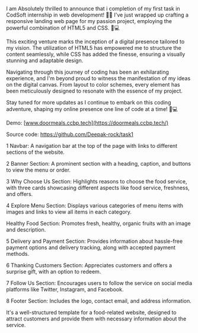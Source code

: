 I am Absolutely thrilled to announce that i completion of my first task in CodSoft internship in web development! 🚀🌐 I've just wrapped up crafting a responsive landing web page for my passion project, employing the powerful combination of HTML5 and CSS. 🎨💻



This exciting venture marks the inception of a digital presence tailored to my vision. The utilization of HTML5 has empowered me to structure the content seamlessly, while CSS has added the finesse, ensuring a visually stunning and adaptable design.



Navigating through this journey of coding has been an exhilarating experience, and I'm beyond proud to witness the manifestation of my ideas on the digital canvas. From layout to color schemes, every element has been meticulously designed to resonate with the essence of my project.



Stay tuned for more updates as I continue to embark on this coding adventure, shaping my online presence one line of code at a time! 🌟💻



Demo: [www.doormeals.ccbp.tech](https://doormeals.ccbp.tech/)

Source code: https://github.com/Deepak-rock/task1



1 Navbar: A navigation bar at the top of the page with links to different sections of the website.



2 Banner Section: A prominent section with a heading, caption, and buttons to view the menu or order.



3 Why Choose Us Section: Highlights reasons to choose the food service, with three cards showcasing different aspects like food service, freshness, and offers.



4 Explore Menu Section: Displays various categories of menu items with images and links to view all items in each category.

Healthy Food Section: Promotes fresh, healthy, organic fruits with an image and description.



5 Delivery and Payment Section: Provides information about hassle-free payment options and delivery tracking, along with accepted payment methods.



6 Thanking Customers Section: Appreciates customers and offers a surprise gift, with an option to redeem.



7 Follow Us Section: Encourages users to follow the service on social media platforms like Twitter, Instagram, and Facebook.



8 Footer Section: Includes the logo, contact email, and address information.

It's a well-structured template for a food-related website, designed to attract customers and provide them with necessary information about the service.
